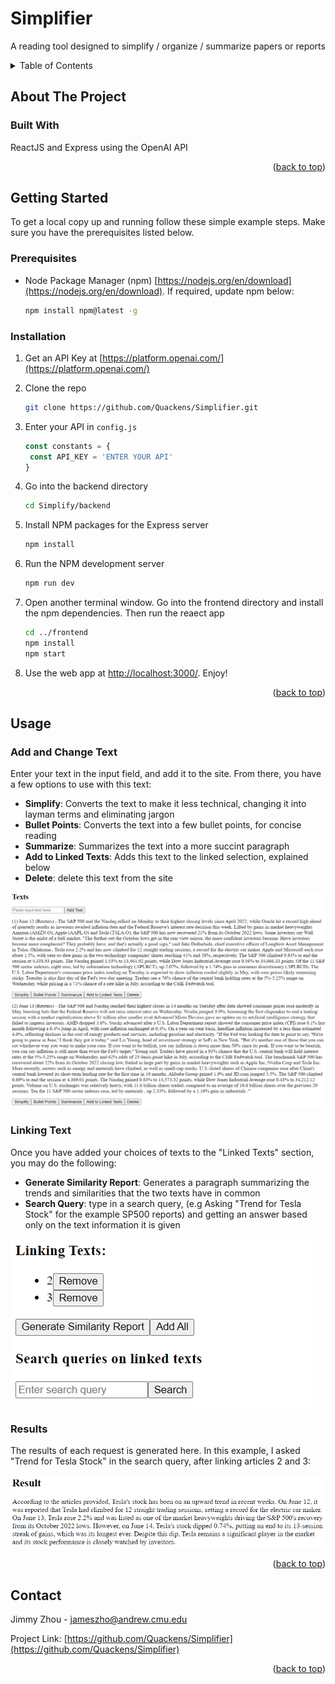 # Simplifier
A reading tool designed to simplify / organize / summarize papers or reports

<!-- Improved compatibility of back to top link: See: https://github.com/othneildrew/Best-README-Template/pull/73 -->

<!-- TABLE OF CONTENTS -->
<details>
  <summary>Table of Contents</summary>
  <ol>
    <li>
      <a href="#about-the-project">About The Project</a>
      <ul>
        <li><a href="#built-with">Built With</a></li>
      </ul>
    </li>
    <li>
      <a href="#getting-started">Getting Started</a>
      <ul>
        <li><a href="#prerequisites">Prerequisites</a></li>
        <li><a href="#installation">Installation</a></li>
      </ul>
    </li>
    <li><a href="#usage">Usage</a></li>
    <li><a href="#roadmap">Roadmap</a></li>
    <li><a href="#contact">Contact</a></li>
  </ol>
</details>



<!-- ABOUT THE PROJECT -->
## About The Project
<!-- Here's a blank template to get started: To avoid retyping too much info. Do a search and replace with your text editor for the following: `github_username`, `repo_name`, `twitter_handle`, `linkedin_username`, `email_client`, `email`, `project_title`, `project_description` -->
### Built With
ReactJS and Express using the OpenAI API

<p align="right">(<a href="#readme-top">back to top</a>)</p>

<!-- GETTING STARTED -->
## Getting Started

To get a local copy up and running follow these simple example steps. Make sure you have the prerequisites listed below.

### Prerequisites

* Node Package Manager (npm) [https://nodejs.org/en/download](https://nodejs.org/en/download). If required, update npm below:
  ```sh
  npm install npm@latest -g
  ```

### Installation

1. Get an API Key at [https://platform.openai.com/](https://platform.openai.com/)
2. Clone the repo
   ```sh
   git clone https://github.com/Quackens/Simplifier.git
   ```
   
3. Enter your API in `config.js`
   ```js
   const constants = {
    const API_KEY = 'ENTER YOUR API'
   }
   ```
   
4. Go into the backend directory
   ```sh
   cd Simplify/backend
   ```
   
5. Install NPM packages for the Express server
   ```sh
   npm install
   ```
   
6. Run the NPM development server
   ```sh
   npm run dev
   ```
   
7. Open another terminal window. Go into the frontend directory and install the npm dependencies. Then run the reaect app
   ```sh
   cd ../frontend
   npm install
   npm start
   ```
   
 8. Use the web app at [http://localhost:3000/](http://localhost:3000/). Enjoy!

<p align="right">(<a href="#readme-top">back to top</a>)</p>

<!-- USAGE EXAMPLES -->
## Usage

### Add and Change Text
Enter your text in the input field, and add it to the site. From there, you have a few options to use with this text:
* **Simplify**: Converts the text to make it less technical, changing it into layman terms and eliminating jargon
* **Bullet Points**: Converts the text into a few bullet points, for concise reading
* **Summarize**: Summarizes the text into a more succint paragraph
* **Add to Linked Texts**: Adds this text to the linked selection, explained below
* **Delete**: delete this text from the site

![image showing how to use texts](https://github.com/Quackens/Simplifier/blob/main/readme/simplifier-texts.png)

### Linking Text
Once you have added your choices of texts to the "Linked Texts" section, you may do the following:
* **Generate Similarity Report**: Generates a paragraph summarizing the trends and similarities that the two texts have in common
* **Search Query**: type in a search query, (e.g Asking "Trend for Tesla Stock" for the example SP500 reports) and getting an answer based only on the text information it is given

![image showing how to link texts](https://github.com/Quackens/Simplifier/blob/main/readme/simplifier-link.png)

### Results
The results of each request is generated here. In this example, I asked "Trend for Tesla Stock" in the search query, after linking articles 2 and 3:

![image showing how to use results](https://github.com/Quackens/Simplifier/blob/main/readme/simplifier-result.png)

<p align="right">(<a href="#readme-top">back to top</a>)</p>


<!-- CONTACT -->
## Contact

Jimmy Zhou - jameszho@andrew.cmu.edu

Project Link: [https://github.com/Quackens/Simplifier](https://github.com/Quackens/Simplifier)

<p align="right">(<a href="#readme-top">back to top</a>)</p>

